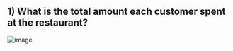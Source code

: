 ## 1) What is the total amount each customer spent at the restaurant?

![image](https://user-images.githubusercontent.com/72626506/138113898-4a82b5ed-fdcf-42af-a070-870ee31d6181.png)

